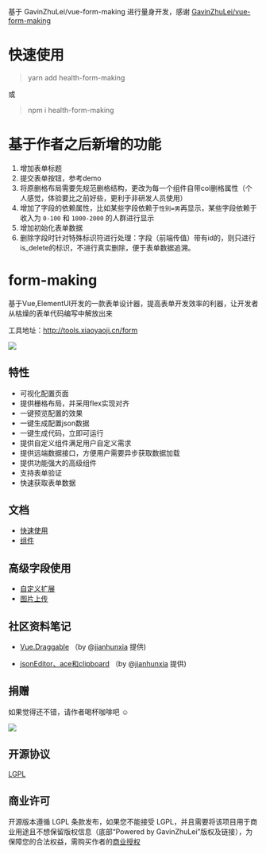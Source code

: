基于 GavinZhuLei/vue-form-making 进行量身开发，感谢 [GavinZhuLei/vue-form-making](https://github.com/GavinZhuLei/vue-form-making)

# 快速使用
> yarn add health-form-making

或  

> npm i health-form-making

# 基于作者之后新增的功能
1. 增加表单标题
2. 提交表单按钮，参考demo
3. 将原删格布局需要先规范删格结构，更改为每一个组件自带col删格属性（个人感觉，体验要比之前好些，更利于非研发人员使用）
4. 增加了字段的依赖属性，比如某些字段依赖于`性别=男`再显示，某些字段依赖于收入为 `0-100` 和 `1000-2000` 的人群进行显示
5. 增加初始化表单数据
6. 删除字段时针对特殊标识符进行处理：字段（前端传值）带有id的，则只进行is_delete的标识，不进行真实删除，便于表单数据追溯。

# form-making
基于Vue,ElementUI开发的一款表单设计器，提高表单开发效率的利器，让开发者从枯燥的表单代码编写中解放出来

工具地址：http://tools.xiaoyaoji.cn/form

![](https://user-gold-cdn.xitu.io/2018/9/27/1661a6cd60454273)

## 特性

* 可视化配置页面
* 提供栅格布局，并采用flex实现对齐
* 一键预览配置的效果
* 一键生成配置json数据
* 一键生成代码，立即可运行
* 提供自定义组件满足用户自定义需求
* 提供远端数据接口，方便用户需要异步获取数据加载
* 提供功能强大的高级组件
* 支持表单验证
* 快速获取表单数据

## 文档

* [快速使用](https://www.yuque.com/zhulei-sbpfz/ua9nar/mdgwki)
* [组件](https://www.yuque.com/zhulei-sbpfz/ua9nar/vtebqs)

## 高级字段使用

* [自定义扩展](https://github.com/GavinZhuLei/vue-form-making/blob/master/doc/blank.md "自定义扩展")
* [图片上传](https://github.com/GavinZhuLei/vue-form-making/blob/master/doc/imgupload.md "图片上传")

## 社区资料笔记

* [Vue.Draggable](https://note.youdao.com/share/?id=f525c8897d9d7f6648bc28d59f5d03f4&type=note#/) （by @[jianhunxia](https://github.com/jianhunxia) 提供)

* [jsonEditor、ace和clipboard](https://note.youdao.com/share/?id=4cb3b53c76cb9f5f733f171529f71501&type=note#/) （by @[jianhunxia](https://github.com/jianhunxia) 提供)

## 捐赠 

如果觉得还不错，请作者喝杯咖啡吧 ☺

![](https://user-gold-cdn.xitu.io/2018/10/28/166ba780bb01fef7?w=2304&h=1050&f=jpeg&s=197327)

## 开源协议

[LGPL](https://opensource.org/licenses/LGPL-3.0)

## 商业许可

开源版本遵循 LGPL 条款发布，如果您不能接受 LGPL，并且需要将该项目用于商业用途且不想保留版权信息（底部“Powered by GavinZhuLei”版权及链接），为保障您的合法权益，需购买作者的[商业授权](http://tools.xiaoyaoji.cn/form/#/price)